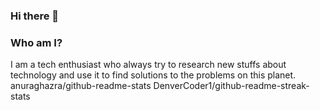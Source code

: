 ### Hi there 👋
### Who am I?

I am a tech enthusiast who always try to research new stuffs about technology and use it to find solutions to the problems on this planet.
anuraghazra/github-readme-stats
DenverCoder1/github-readme-streak-stats
